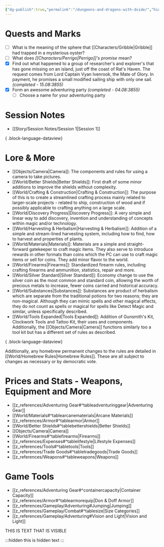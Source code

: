```yaml
---
{"dg-publish":true,"permalink":"/dungeons-and-dragons-with-dvide/","hide":true,"tags":["gardenEntry"],"noteIcon":"2"}
---
```



# Quests and Marks

- [ ] What is the meaning of the sphere that [[Characters/Gribble\|Gribble]] had trapped in a mysterious oyster?
- [ ] What does *[[Characters/Perrigo\|Perrigo]]'s promise* mean?
- [x] Find out what happened to a group of researcher's and explorer's that has gone missing on an island, just off the coast of Rat's Haven. The request comes from Lord Captain Vyan Ivenrook, the Mate of Glory. In payment, he promises a small modified sailing ship with only one sail. *(completed - 15.08:3855)*
- [x] Form an awesome adventuring party *(completed - 04.08:3855)*
	- [ ] Choose a name for your adventuring party

# Session Notes

- [[Story/Session Notes/Session 1\|Session 1]]

{ .block-language-dataview}

# Lore & More

- [[Objects/Camera\|Camera]]: The components and rules for using a camera to take pictures.
- [[World/Better Shields\|Better Shields]]: First draft of some minor additions to improve the shields without complexity.
- [[World/Crafting & Construction\|Crafting & Construction]]: The purpose of this is to create a streamlined crafting process mainly related to larger-scale projects - related to ship, construction of wood and if possibly applicable to crafting anything on a large scale.
- [[World/Discovery Progress\|Discovery Progress]]: A very simple and linear way to add discovery, invention and understanding of concepts within magic and/or technology.
- [[World/Harvesting & Herbalism\|Harvesting & Herbalism]]: Addition of a simple and stream-lined harvesting system, including how to find, how to harvest and properties of plants.
- [[World/Materials\|Materials]]: Materials are a simple and straight-forward gatekeeper to craft magic items. They also serve to introduce rewards in other formats than coins which the PC can use to craft magic items or sell for coins. They add minor flavor to the world.
- [[World/Firearms\|Firearms]]: Standardized firearm rules, including crafting firearms and ammunition, statistics, repair and more.
- [[World/Silver Standard\|Silver Standard]]: Economy change to use the silver coin as the most common and standard coin, allowing the worth of precious metals to increase, fewer coins carried and historical accuracy.
- [[World/Substances\|Substances]]: Substances are product of herbalism which are separate from the traditional potions for two reasons; they are non-magical. Although they can mimic spells and other magical effects, they do not count as spells or magical for spells like Detect Magic and similar, unless specifically described.
- [[World/Tools Expanded\|Tools Expanded]]: Addition of Gunsmith's Kit, Clockwork Tools and Tattoo Kit, their uses and components. Additionally, the [[Objects/Camera\|Camera]] functions similarly too a tool kit but has a different set of rules as described.

{ .block-language-dataview}

Additionally, any homebrew permanent changes to the rules are detailed in [[World/Homebrew Rules\|Homebrew Rules]]. These are all subject to changes as necessary or by democratic vote. 

# Prices and Stats - Weapons, Equipment and More

- [[z_references/Adventuring Gear#^tableadventuringgear\|Adventuring Gear]]
- [[World/Materials#^tablearcanematerials\|Arcane Materials]]
- [[z_references/Armor#^tablearmor\|Armor]]
- [[World/Better Shields#^tablebettershields\|Better Shields]]
- [[Objects/Camera\|Camera]]
- [[World/Firearms#^tablefirearms\|Firearms]]
- [[z_references/Expenses#^tablelifestyle\|Lifestyle Expenses]]
- [[z_references/Tools#^tabletools\|Tools]]
- [[z_references/Trade Goods#^tabletradegoods\|Trade Goods]]
- [[z_references/Weapons#^tableweapons\|Weapons]]

# Game Tools

- [[z_references/Adventuring Gear#^containercapacity\|Container Capacity]]
- [[z_references/Armor#^tablearmorequip\|Don & Doff Armor]]
- [[z_references/Gameplay/Adventuring#Jumping\|Jumping]]
- [[z_references/Gameplay/Combat#^tablesize\|Size Categories]]
- [[z_references/Gameplay/Adventuring#Vision and Light\|Vision and Light]]



THIS IS TEXT THAT IS VISIBLE

:::hidden
this is hidden text
:::
